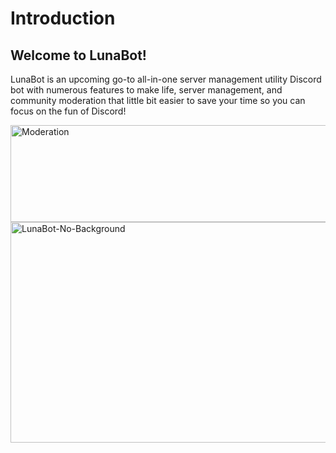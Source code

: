 # Introduction

## Welcome to LunaBot!

LunaBot is an upcoming go-to all-in-one server management utility Discord bot with numerous features to make life, server management, and community moderation that little bit easier to save your time so you can focus on the fun of Discord!


<img width="745" height="155" alt="Moderation" src="https://github.com/user-attachments/assets/b356ae95-95eb-474f-8312-491f0a14fb04" />
<img width="638" height="353" alt="LunaBot-No-Background" src="https://github.com/user-attachments/assets/059b2660-5f92-45e6-bbea-8065b3f9a59e" />
